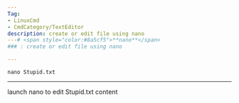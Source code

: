 ```yaml
---
Tag:
- LinuxCmd 
- CmdCategory/TextEditor
description: create or edit file using nano
---# <span style="color:#8a5cf5">**nano**</span>
### : create or edit file using nano

---
```

```
nano Stupid.txt
```
---
launch nano to edit Stupid.txt content